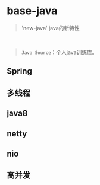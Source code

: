 # base-java
> 'new-java'  java的新特性

<div align="center">  

<img src="" width=""/> 
<br/>

</div><br>

> `Java Source`：个人java训练库。


## Spring


## 多线程


## java8


## netty

## nio
 
## 高并发

<br/>
